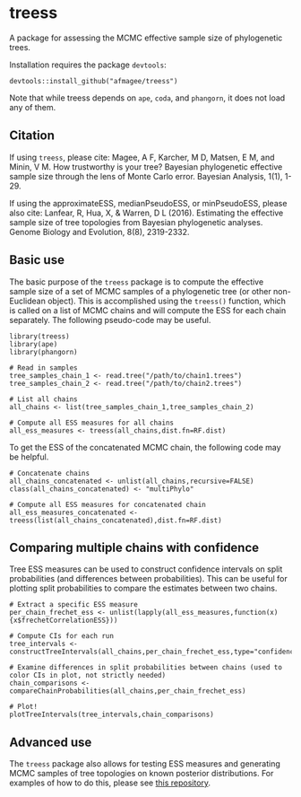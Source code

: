 # treess

A package for assessing the MCMC effective sample size of phylogenetic trees.

Installation requires the package `devtools`:

    devtools::install_github("afmagee/treess")

Note that while treess depends on `ape`, `coda`, and `phangorn`, it does not load any of them.

## Citation
If using `treess`, please cite: Magee, A F, Karcher, M D, Matsen, E M, and Minin, V M. How trustworthy is your tree? Bayesian phylogenetic effective sample size through the lens of Monte Carlo error. Bayesian Analysis, 1(1), 1-29.

If using the approximateESS, medianPseudoESS, or minPseudoESS, please also cite: Lanfear, R, Hua, X, & Warren, D L (2016). Estimating the effective sample size of tree topologies from Bayesian phylogenetic analyses. Genome Biology and Evolution, 8(8), 2319-2332.

## Basic use
The basic purpose of the `treess` package is to compute the effective sample size of a set of MCMC samples of a phylogenetic tree (or other non-Euclidean object).
This is accomplished using the `treess()` function, which is called on a list of MCMC chains and will compute the ESS for each chain separately.
The following pseudo-code may be useful.

    library(treess)
    library(ape)
    library(phangorn)

    # Read in samples
    tree_samples_chain_1 <- read.tree("/path/to/chain1.trees")
    tree_samples_chain_2 <- read.tree("/path/to/chain2.trees")

    # List all chains
    all_chains <- list(tree_samples_chain_1,tree_samples_chain_2)

    # Compute all ESS measures for all chains
    all_ess_measures <- treess(all_chains,dist.fn=RF.dist)

To get the ESS of the concatenated MCMC chain, the following code may be helpful.

    # Concatenate chains
    all_chains_concatenated <- unlist(all_chains,recursive=FALSE)
    class(all_chains_concatenated) <- "multiPhylo"

    # Compute all ESS measures for concatenated chain
    all_ess_measures_concatenated <- treess(list(all_chains_concatenated),dist.fn=RF.dist)

## Comparing multiple chains with confidence

Tree ESS measures can be used to construct confidence intervals on split probabilities (and differences between probabilities).
This can be useful for plotting split probabilities to compare the estimates between two chains.

    # Extract a specific ESS measure
    per_chain_frechet_ess <- unlist(lapply(all_ess_measures,function(x){x$frechetCorrelationESS}))

    # Compute CIs for each run
    tree_intervals <- constructTreeIntervals(all_chains,per_chain_frechet_ess,type="confidence")

    # Examine differences in split probabilities between chains (used to color CIs in plot, not strictly needed)
    chain_comparisons <- compareChainProbabilities(all_chains,per_chain_frechet_ess)

    # Plot!
    plotTreeIntervals(tree_intervals,chain_comparisons)

## Advanced use
The `treess` package also allows for testing ESS measures and generating MCMC samples of tree topologies on known posterior distributions.
For examples of how to do this, please see [this repository](https://bitbucket.org/afmagee/tree_convergence_code/).
